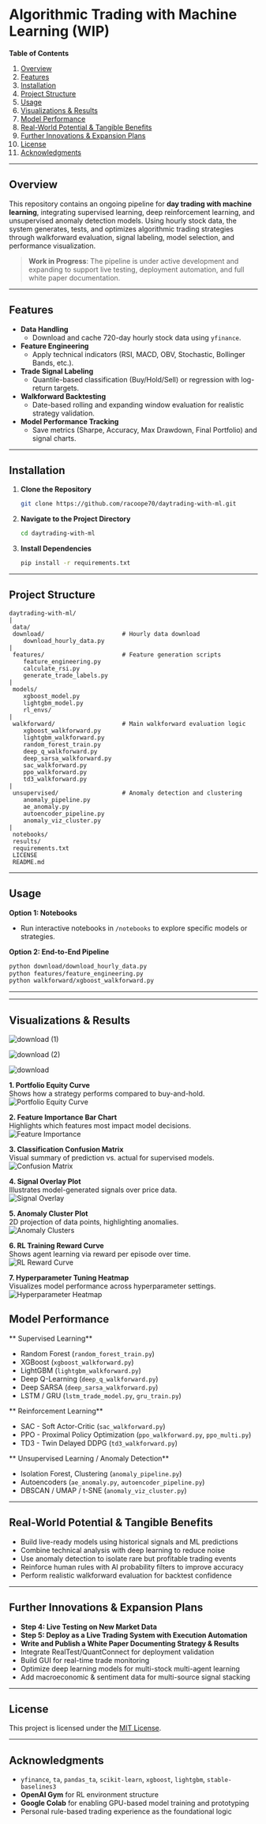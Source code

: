 # Algorithmic Trading with Machine Learning (WIP)

**Table of Contents**  
1. [Overview](#overview)  
2. [Features](#features)  
3. [Installation](#installation)  
4. [Project Structure](#project-structure)  
5. [Usage](#usage)  
6. [Visualizations & Results](#visualizations--results)  
7. [Model Performance](#model-performance)  
8. [Real-World Potential & Tangible Benefits](#real-world-potential--tangible-benefits)  
9. [Further Innovations & Expansion Plans](#further-innovations--expansion-plans)  
10. [License](#license)  
11. [Acknowledgments](#acknowledgments)

---

## Overview  
This repository contains an ongoing pipeline for **day trading with machine learning**, integrating supervised learning, deep reinforcement learning, and unsupervised anomaly detection models. Using hourly stock data, the system generates, tests, and optimizes algorithmic trading strategies through walkforward evaluation, signal labeling, model selection, and performance visualization.

>  **Work in Progress**: The pipeline is under active development and expanding to support live testing, deployment automation, and full white paper documentation.

---

## Features  

- **Data Handling**
  - Download and cache 720-day hourly stock data using `yfinance`.
- **Feature Engineering**
  - Apply technical indicators (RSI, MACD, OBV, Stochastic, Bollinger Bands, etc.).
- **Trade Signal Labeling**
  - Quantile-based classification (Buy/Hold/Sell) or regression with log-return targets.
- **Walkforward Backtesting**
  - Date-based rolling and expanding window evaluation for realistic strategy validation.
- **Model Performance Tracking**
  - Save metrics (Sharpe, Accuracy, Max Drawdown, Final Portfolio) and signal charts.

---

## Installation  
1. **Clone the Repository**  
   ```bash
   git clone https://github.com/racoope70/daytrading-with-ml.git
   ```

2. **Navigate to the Project Directory**  
   ```bash
   cd daytrading-with-ml
   ```

3. **Install Dependencies**  
   ```bash
   pip install -r requirements.txt
   ```

---

## Project Structure

```
daytrading-with-ml/
|
 data/                          
 download/                      # Hourly data download
    download_hourly_data.py
|
 features/                      # Feature generation scripts
    feature_engineering.py
    calculate_rsi.py
    generate_trade_labels.py
|
 models/                        
    xgboost_model.py
    lightgbm_model.py
    rl_envs/
|
 walkforward/                   # Main walkforward evaluation logic
    xgboost_walkforward.py
    lightgbm_walkforward.py
    random_forest_train.py
    deep_q_walkforward.py
    deep_sarsa_walkforward.py
    sac_walkforward.py
    ppo_walkforward.py
    td3_walkforward.py
|
 unsupervised/                  # Anomaly detection and clustering
    anomaly_pipeline.py
    ae_anomaly.py
    autoencoder_pipeline.py
    anomaly_viz_cluster.py
|
 notebooks/                     
 results/                       
 requirements.txt               
 LICENSE                        
 README.md                      
```

---

## Usage  

**Option 1: Notebooks**  
- Run interactive notebooks in `/notebooks` to explore specific models or strategies.

**Option 2: End-to-End Pipeline**
```bash
python download/download_hourly_data.py
python features/feature_engineering.py
python walkforward/xgboost_walkforward.py
```

---


---

## Visualizations & Results

![download (1)](https://github.com/user-attachments/assets/23af4f86-1b1e-49d9-91a8-fe7d0281b94c)

![download (2)](https://github.com/user-attachments/assets/81ca0cd4-ca46-4e72-99cb-1cd9ef43dc42)

![download](https://github.com/user-attachments/assets/36604156-36e0-4421-8cf2-bc74d33737af)




**1. Portfolio Equity Curve**  
Shows how a strategy performs compared to buy-and-hold.  
![Portfolio Equity Curve](results/plots/portfolio_equity_curve.png)

**2. Feature Importance Bar Chart**  
Highlights which features most impact model decisions.  
![Feature Importance](results/plots/feature_importance_bar_chart.png)

**3. Classification Confusion Matrix**  
Visual summary of prediction vs. actual for supervised models.  
![Confusion Matrix](results/plots/classification_confusion_matrix.png)

**4. Signal Overlay Plot**  
Illustrates model-generated signals over price data.  
![Signal Overlay](results/plots/signal_overlay_plot.png)

**5. Anomaly Cluster Plot**  
2D projection of data points, highlighting anomalies.  
![Anomaly Clusters](results/plots/anomaly_cluster_plot.png)

**6. RL Training Reward Curve**  
Shows agent learning via reward per episode over time.  
![RL Reward Curve](results/plots/rl_reward_curve.png)

**7. Hyperparameter Tuning Heatmap**  
Visualizes model performance across hyperparameter settings.  
![Hyperparameter Heatmap](results/plots/hyperparameter_heatmap.png)
## Model Performance  

** Supervised Learning**
-  Random Forest (`random_forest_train.py`)
-  XGBoost (`xgboost_walkforward.py`)
-  LightGBM (`lightgbm_walkforward.py`)
-  Deep Q-Learning (`deep_q_walkforward.py`)
-  Deep SARSA (`deep_sarsa_walkforward.py`)
-  LSTM / GRU (`lstm_trade_model.py`, `gru_train.py`)

** Reinforcement Learning**
-  SAC - Soft Actor-Critic (`sac_walkforward.py`)
-  PPO - Proximal Policy Optimization (`ppo_walkforward.py`, `ppo_multi.py`)
-  TD3 - Twin Delayed DDPG (`td3_walkforward.py`)

** Unsupervised Learning / Anomaly Detection**
-  Isolation Forest, Clustering (`anomaly_pipeline.py`)
-  Autoencoders (`ae_anomaly.py`, `autoencoder_pipeline.py`)
-  DBSCAN / UMAP / t-SNE (`anomaly_viz_cluster.py`)

---

## Real-World Potential & Tangible Benefits  

- Build live-ready models using historical signals and ML predictions  
- Combine technical analysis with deep learning to reduce noise  
- Use anomaly detection to isolate rare but profitable trading events  
- Reinforce human rules with AI probability filters to improve accuracy  
- Perform realistic walkforward evaluation for backtest confidence

---

## Further Innovations & Expansion Plans  

-  **Step 4: Live Testing on New Market Data**  
-  **Step 5: Deploy as a Live Trading System with Execution Automation**  
-  **Write and Publish a White Paper Documenting Strategy & Results**  
-  Integrate RealTest/QuantConnect for deployment validation  
-  Build GUI for real-time trade monitoring  
-  Optimize deep learning models for multi-stock multi-agent learning  
-  Add macroeconomic & sentiment data for multi-source signal stacking

---

## License  
This project is licensed under the [MIT License](LICENSE).

---

## Acknowledgments  
- `yfinance`, `ta`, `pandas_ta`, `scikit-learn`, `xgboost`, `lightgbm`, `stable-baselines3`  
- **OpenAI Gym** for RL environment structure  
- **Google Colab** for enabling GPU-based model training and prototyping  
- Personal rule-based trading experience as the foundational logic  
